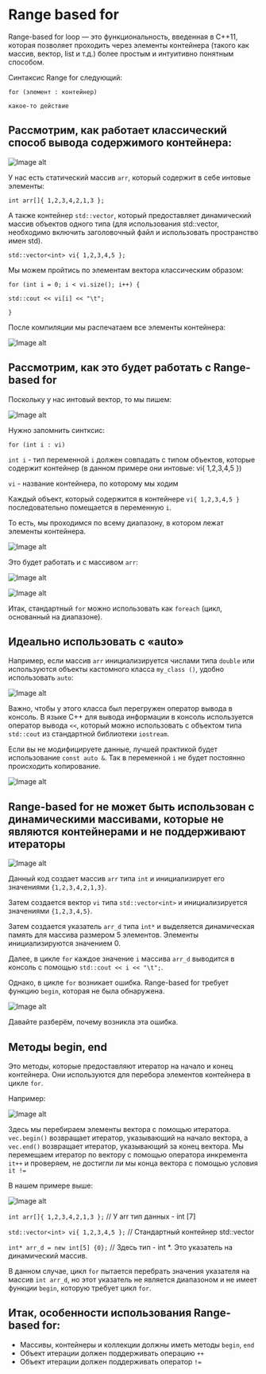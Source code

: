 # Range based for

Range-based for loop — это функциональность, введенная в C++11, которая позволяет проходить через элементы контейнера (такого как массив, вектор, list и т.д.) более простым и интуитивно понятным способом. 

Синтаксис Range for следующий:

 `for (элемент : контейнер)`
 
  `какое-то действие `

## Рассмотрим, как работает классический способ вывода содержимого контейнера:

![Image alt](https://github.com/netology-code/cppl-homeworks/blob/main/common/12.PNG)



У нас есть статический массив `arr`, который содержит в себе интовые элементы:

`int arr[]{ 1,2,3,4,2,1,3 };`

А также контейнер `std::vector`, который предоставляет динамический массив объектов одного типа (для использования std::vector, необходимо включить заголовочный файл <vector> и использовать пространство имен std).

`std::vector<int> vi{ 1,2,3,4,5 };`

Мы можем пройтись по элементам вектора классическим образом:

`for (int i = 0; i < vi.size(); i++) {`


`std::cout << vi[i] << "\t";`


`}`

После компиляции мы распечатаем все элементы контейнера:

![Image alt](https://github.com/netology-code/cppl-homeworks/blob/main/common/13.PNG)



## Рассмотрим, как это будет работать с Range-based for

Поскольку у нас интовый вектор, то мы пишем:

![Image alt](https://github.com/netology-code/cppl-homeworks/blob/main/common/14.PNG)



Нужно запомнить синтксис:

`for (int i : vi)`

`int i`  - тип переменной `i` должен совпадать с типом объектов, которые содержит контейнер (в данном примере они интовые: vi{ 1,2,3,4,5 })


`vi` - название контейнера, по которому мы ходим

Каждый объект, который содержится в контейнере `vi{ 1,2,3,4,5 }` последовательно помещается в переменную `i`. 

То есть, мы проходимся по всему диапазону, в котором лежат элементы контейнера. 

![Image alt](https://github.com/netology-code/cppl-homeworks/blob/main/common/15.PNG)



Это будет работать и с массивом `arr`:

![Image alt](https://github.com/netology-code/cppl-homeworks/blob/main/common/16.PNG)



![Image alt](https://github.com/netology-code/cppl-homeworks/blob/main/common/17.PNG)



Итак, стандартный `for` можно использовать как `foreach` (цикл, основанный на диапазоне).

## Идеально использовать с «auto»

Например, если массив `arr` инициализируется числами типа `double` или используются объекты кастомного класса `my_class ()`, удобно использовать `auto`:

![Image alt](https://github.com/netology-code/cppl-homeworks/blob/main/common/18.PNG)



Важно, чтобы у этого класса был перегружен оператор вывода в консоль. В языке C++ для вывода информации в консоль используется оператор вывода `<<`, который можно использовать с объектом типа `std::cout` из стандартной библиотеки `iostream`.

Если вы не модифицируете данные, лучшей практикой будет использование `const auto &`. Так в переменной `i` не будет постоянно происходить копирование.

![Image alt](https://github.com/netology-code/cppl-homeworks/blob/main/common/20.PNG)



##  Range-based for не может быть использован с динамическими массивами, которые не являются контейнерами и не поддерживают итераторы

![Image alt](https://github.com/netology-code/cppl-homeworks/blob/main/common/21.PNG)



Данный код создает массив `arr` типа `int` и инициализирует его значениями `{1,2,3,4,2,1,3}`.


Затем создается вектор `vi` типа `std::vector<int>` и инициализируется значениями `{1,2,3,4,5}`.


Затем создается указатель `arr_d` типа `int*` и выделяется динамическая память для массива размером 5 элементов. Элементы инициализируются значением 0. 


Далее, в цикле `for` каждое значение `i` массива `arr_d` выводится в консоль с помощью `std::cout << i << "\t";`. 


Однако, в цикле `for` возникает ошибка. Range-based for требует функцию `begin`, которая не была обнаружена.

![Image alt](https://github.com/netology-code/cppl-homeworks/blob/main/common/22.PNG)



Давайте разберём, почему возникла эта ошибка.

## Методы begin, end

Это методы, которые предоставляют итератор на начало и конец контейнера. Они используются для перебора элементов контейнера в цикле `for`. 

Например:

![Image alt](https://github.com/netology-code/cppl-homeworks/blob/main/common/23.PNG)


Здесь мы перебираем элементы вектора с помощью итератора. 
`vec.begin()` возвращает итератор, указывающий на начало вектора, а `vec.end()` возвращает итератор, указывающий за конец вектора. Мы перемещаем итератор по вектору с помощью оператора инкремента `it++` и проверяем, не достигли ли мы конца вектора с помощью условия `it !=`

В нашем примере выше:

![Image alt](https://github.com/netology-code/cppl-homeworks/blob/main/common/22.PNG)

`int arr[]{ 1,2,3,4,2,1,3 };` // У arr тип данных - int [7]


`std::vector<int> vi{ 1,2,3,4,5 };` // Стандартный контейнер std::vector


`int* arr_d = new int[5] {0};` // Здесь тип - int *. Это указатель на динамический массив. 

В данном случае, цикл `for` пытается перебрать значения указателя на массив `int arr_d`, но этот указатель не является диапазоном и не имеет функции `begin`, которую требует цикл `for`.

## Итак, особенности использования Range-based for:
- Массивы, контейнеры и коллекции должны иметь методы `begin`, `end`
- Объект итерации должен поддерживать операцию `++`
- Объект итерации должен поддерживать оператор `!=`

